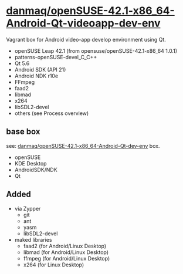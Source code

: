 # [danmaq/openSUSE-42.1-x86_64-Android-Qt-videoapp-dev-env](https://atlas.hashicorp.com/danmaq/boxes/openSUSE-42.1-x86_64-Android-Qt-videoapp-dev-env)

Vagrant box for Android video-app develop environment using Qt.

* openSUSE Leap 42.1 (from opensuse/openSUSE-42.1-x86_64 1.0.1)
* patterns-openSUSE-devel_C_C++
* Qt 5.6
* Android SDK (API 21)
* Android NDK r10e
* FFmpeg
* faad2
* libmad
* x264
* libSDL2-devel
* others (see Process overview)

## base box

see: [danmaq/openSUSE-42.1-x86_64-Android-Qt-dev-env](https://github.com/danmaq/box-devenv.android-qt) box.

* openSUSE
* KDE Desktop
* AndroidSDK/NDK
* Qt

## Added

* via Zypper
    * git
    * ant
    * yasm
    * libSDL2-devel
* maked libraries
    * faad2 (for Android/Linux Desktop)
    * libmad (for Android/Linux Desktop)
    * ffmpeg (for Android/Linux Desktop)
    * x264 (for Linux Desktop)
